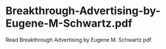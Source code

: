 # Breakthrough-Advertising-by-Eugene-M-Schwartz.pdf
Read Breakthrough Advertising by Eugene M. Schwartz pdf
